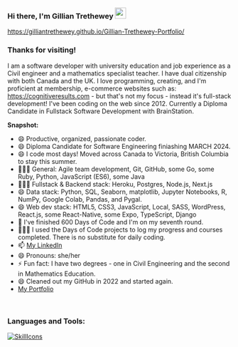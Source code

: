 ### Hi there, I'm Gillian Trethewey <img src="https://media.giphy.com/media/hvRJCLFzcasrR4ia7z/giphy.gif" width="25px">

https://gilliantrethewey.github.io/Gillian-Trethewey-Portfolio/

### Thanks for visiting! &nbsp; 

I am a software developer with university education and job experience as a Civil engineer and a mathematics specialist teacher. I have dual citizenship with both Canada and the UK. I love programming, creating, and I'm proficient at membership, e-commerce websites such as:  https://cognitiveresults.com - but that's not my focus - instead it's full-stack development! I've been coding on the web since 2012. Currently a Diploma Candidate in Fullstack Software Development with BrainStation.  


**Snapshot:**
<ul>
  <li>😄 Productive, organized, passionate coder.</li>
  <li>😄 Diploma Candidate for Software Engineering finiashing MARCH 2024.</li>
  <li>😄 I code most days! Moved across Canada to Victoria, British Columbia to stay this summer.</li>
  <li>👨🏻‍💻 General: Agile team development, Git, GitHub, some Go, some Ruby, Python, JavaScript (ES6), some Java</li>
  <li>👨🏻‍💻 Fullstack & Backend stack: Heroku, Postgres, Node.js, Next.js</li>
  <li>😄 Data stack: Python, SQL, Seaborn, matplotlib, Jupyter Notebooks, R, NumPy, Google Colab, Pandas, and Pygal.</li>
  <li>😄 Web dev stack: HTML5, CSS3, JavaScript, Local, SASS, WordPress, React.js, some React-Native, some Expo, TypeScript, Django</li>
  <li>🔭 I've finished 600 Days of Code and I'm on my seventh round.</li>
  <li>👨🏻‍💻 I used the Days of Code projects to log my progress and courses completed. There is no substitute for daily coding.</li>
  <li>📫 <a href="https://www.linkedin.com/in/gillian-trethewey-930585216/">My LinkedIn</a></li>
  <li>😄 Pronouns: she/her</li>
  <li>⚡ Fun fact: I have two degrees - one in Civil Engineering and the second in Mathematics Education.</li>
  <li>😄 Cleaned out my GitHub in 2022 and started again. </li>
  <li><a href="https://gilliantrethewey.github.io/Gillian-Trethewey-Portfolio/">My Portfolio</a></li>
</ul>

<br/>
<h3 align="left">Languages and Tools:</h3>

[![SkillIcons](https://skillicons.dev/icons?i=java,js,ts,py,go,ruby,html,css,sass,r,django,react,jest,nodejs,tailwind,firebase,nextjs,vercel,mongodb,express,mysql,wordpress,php,figma,git,github)](https://skillicons.dev)

